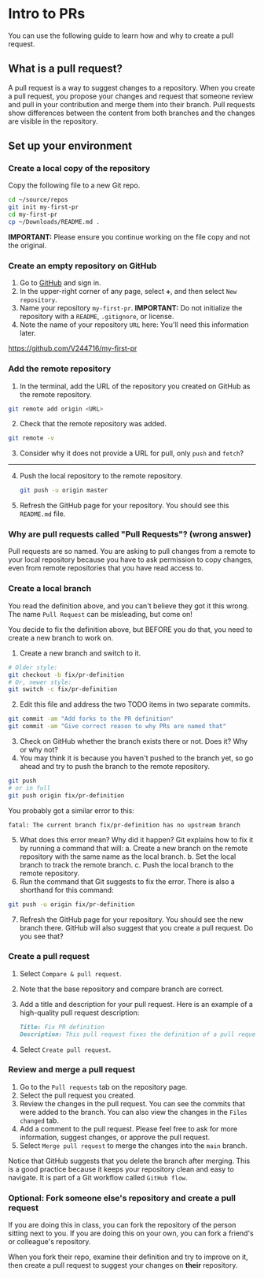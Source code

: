 # Intro to PRs

You can use the following guide to learn how and why to create a pull request.

## What is a pull request?
A pull request is a way to suggest changes to a repository. When you create a pull request, you propose your changes and request that someone review and pull in your contribution and merge them into their branch. Pull requests show differences between the content from both branches and the changes are visible in the repository.

<!-- TODO: Add information on PRs and forks. -->



## Set up your environment

### Create a local copy of the repository
Copy the following file to a new Git repo.

```bash
cd ~/source/repos
git init my-first-pr
cd my-first-pr
cp ~/Downloads/README.md .
```

**IMPORTANT:** Please ensure you continue working on the file copy and not the original.

### Create an empty repository on GitHub
1. Go to [GitHub](https://github.com) and sign in.
2. In the upper-right corner of any page, select `➕`, and then select `New repository`.
3. Name your repository `my-first-pr`.
**IMPORTANT:** Do not initialize the repository with a `README`, `.gitignore`, or license.
4. Note the name of your repository `URL` here: __<URL>__
You'll need this information later.

https://github.com/V244716/my-first-pr


### Add the remote repository
1. In the terminal, add the URL of the repository you created on GitHub as the remote repository.
```bash
git remote add origin <URL>
```
2. Check that the remote repository was added.
```bash
git remote -v
```
3. Consider why it does not provide a URL for pull, only `push` and `fetch`?

________________________________________________________________________________

4. Push the local repository to the remote repository.

    ```bash
    git push -u origin master
    ```
6. Refresh the GitHub page for your repository. You should see this `README.md` file.

### Why are pull requests called "Pull Requests"? (wrong answer)
Pull requests are so named. You are asking to pull changes from a remote to your local repository because you have to ask permission to copy changes, even from remote repositories that you have read access to.

<!--TODO: This answer is SO wrong, I think we need to fix it! -->

### Create a local branch

You read the definition above, and you can't believe they got it this wrong. The name `Pull Request` can be misleading, but come on!

You decide to fix the definition above, but BEFORE you do that, you need to create a new branch to work on.

1. Create a new branch and switch to it.
```bash
# Older style:
git checkout -b fix/pr-definition
# Or, newer style:
git switch -c fix/pr-definition
```
2. Edit this file and address the two TODO items in two separate commits.
```bash
git commit -am "Add forks to the PR definition"
git commit -am "Give correct reason to why PRs are named that"
```
3. Check on GitHub whether the branch exists there or not. Does it? Why or why not?
4. You may think it is because you haven't pushed to the branch yet, so go ahead and try to push the branch to the remote repository.
```bash
git push
# or in full
git push origin fix/pr-definition
```
You probably got a similar error to this:
```text
fatal: The current branch fix/pr-definition has no upstream branch
```
5. What does this error mean? Why did it happen? Git explains how to fix it by running a command that will:
    a. Create a new branch on the remote repository with the same name as the local branch.
    b. Set the local branch to track the remote branch.
    c. Push the local branch to the remote repository.
6. Run the command that Git suggests to fix the error. There is also a shorthand for this command:
```bash
git push -u origin fix/pr-definition
```
7. Refresh the GitHub page for your repository. You should see the new branch there. GitHub will also suggest that you create a pull request. Do you see that?

### Create a pull request

1. Select `Compare & pull request`.
2. Note that the base repository and compare branch are correct.
3. Add a title and description for your pull request. Here is an example of a high-quality pull request description:

    ```markdown
    Title: Fix PR definition
    Description: This pull request fixes the definition of a pull request. It adds information about forks and corrects why pull requests are called "pull requests".
    ```

4. Select `Create pull request`.

### Review and merge a pull request

1. Go to the `Pull requests` tab on the repository page.
2. Select the pull request you created.
3. Review the changes in the pull request. You can see the commits that were added to the branch. You can also view the changes in the `Files changed` tab.
4. Add a comment to the pull request. Please feel free to ask for more information, suggest changes, or approve the pull request.
5. Select `Merge pull request` to merge the changes into the `main` branch.

Notice that GitHub suggests that you delete the branch after merging. This is a good practice because it keeps your repository clean and easy to navigate. It is part of a Git workflow called `GitHub flow`.


### Optional: Fork someone else's repository and create a pull request

If you are doing this in class, you can fork the repository of the person sitting next to you. If you are doing this on your own, you can fork a friend's or colleague's repository.

When you fork their repo, examine their definition and try to improve on it, then create a pull request to suggest your changes on **their** repository.
